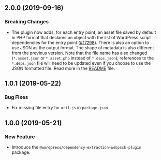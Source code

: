 ## 2.0.0 (2019-09-16)

### Breaking Changes

- The plugin now adds, for each entry point, an asset file saved by default in PHP format that declares an object with the list of WordPress script dependencies for the entry point ([#17298](https://github.com/WordPress/gutenberg/pull/17298)). There is also an option to use JSON as the output format. The shape of metadata is also different from the previous version. Note that the file name has also changed (`*.asset.json` or `*.asset.php` instead of `*.deps.json`); references to the `*.deps.json` file will need to be updated even if you choose to use the JSON formatted file. Read more in the [README](./README.md) file.

## 1.0.1 (2019-05-22)

### Bug Fixes

- Fix missing file entry for `util.js` in `package.json`

## 1.0.0 (2019-05-21)

### New Feature

- Introduce the `@wordpress/dependency-extraction-webpack-plugin` package.
